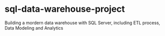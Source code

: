 # sql-data-warehouse-project
Building a mordern data warehouse with SQL Server, including ETL process, Data Modeling and Analytics

